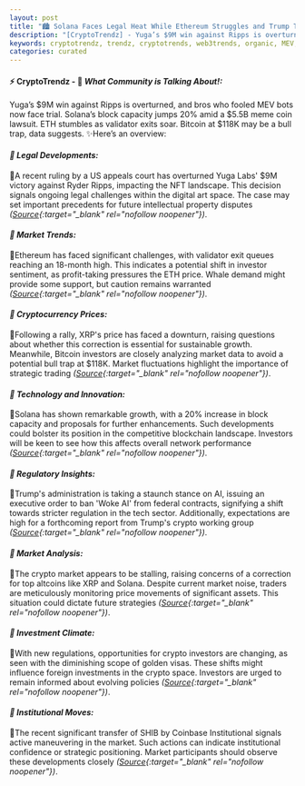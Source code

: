 ```yaml
---
layout: post
title: "🏙️ Solana Faces Legal Heat While Ethereum Struggles and Trump Targets AI"
description: "[CryptoTrendz] - Yuga’s $9M win against Ripps is overturned, and bros who fooled MEV bots now face trial. Solana’s block capacity jumps 20% amid a $5.5B meme coin lawsuit. ETH stumbles as validator exits soar. Bitcoin at $118K may be a bull trap, data suggests."
keywords: cryptotrendz, trendz, cryptotrends, web3trends, organic, MEV, Altcoins, Market, investors, Crypto, Bitcoin, ETH
categories: curated
---
```


#### ⚡ CryptoTrendz - 📌 *What Community is Talking About!:*

Yuga’s $9M win against Ripps is overturned, and bros who fooled MEV bots now face trial. Solana’s block capacity jumps 20% amid a $5.5B meme coin lawsuit. ETH stumbles as validator exits soar. Bitcoin at $118K may be a bull trap, data suggests. ✨Here’s an overview:


#### *🔖  Legal Developments:*  

🔹A recent ruling by a US appeals court has overturned Yuga Labs' $9M victory against Ryder Ripps, impacting the NFT landscape. This decision signals ongoing legal challenges within the digital art space. The case may set important precedents for future intellectual property disputes *([Source](https://s.avyag.com/wkc1){:target="_blank" rel="nofollow noopener"})*.  

#### *🔖  Market Trends:*  

🔹Ethereum has faced significant challenges, with validator exit queues reaching an 18-month high. This indicates a potential shift in investor sentiment, as profit-taking pressures the ETH price. Whale demand might provide some support, but caution remains warranted *([Source](https://s.avyag.com/7cma){:target="_blank" rel="nofollow noopener"})*.  

#### *🔖  Cryptocurrency Prices:*  

🔹Following a rally, XRP's price has faced a downturn, raising questions about whether this correction is essential for sustainable growth. Meanwhile, Bitcoin investors are closely analyzing market data to avoid a potential bull trap at $118K. Market fluctuations highlight the importance of strategic trading *([Source](https://s.avyag.com/0dy0){:target="_blank" rel="nofollow noopener"})*.  

#### *🔖  Technology and Innovation:*  

🔹Solana has shown remarkable growth, with a 20% increase in block capacity and proposals for further enhancements. Such developments could bolster its position in the competitive blockchain landscape. Investors will be keen to see how this affects overall network performance *([Source](https://s.avyag.com/8cl4){:target="_blank" rel="nofollow noopener"})*.  

#### *🔖  Regulatory Insights:*  

🔹Trump's administration is taking a staunch stance on AI, issuing an executive order to ban 'Woke AI' from federal contracts, signifying a shift towards stricter regulation in the tech sector. Additionally, expectations are high for a forthcoming report from Trump's crypto working group *([Source](https://s.avyag.com/thx8){:target="_blank" rel="nofollow noopener"})*.  

#### *🔖  Market Analysis:*  

🔹The crypto market appears to be stalling, raising concerns of a correction for top altcoins like XRP and Solana. Despite current market noise, traders are meticulously monitoring price movements of significant assets. This situation could dictate future strategies *([Source](https://s.avyag.com/dn4p){:target="_blank" rel="nofollow noopener"})*.  

#### *🔖  Investment Climate:*  

🔹With new regulations, opportunities for crypto investors are changing, as seen with the diminishing scope of golden visas. These shifts might influence foreign investments in the crypto space. Investors are urged to remain informed about evolving policies *([Source](https://s.avyag.com/91b7){:target="_blank" rel="nofollow noopener"})*.  

#### *🔖  Institutional Moves:*  

🔹The recent significant transfer of SHIB by Coinbase Institutional signals active maneuvering in the market. Such actions can indicate institutional confidence or strategic positioning. Market participants should observe these developments closely *([Source](https://s.avyag.com/hsa5){:target="_blank" rel="nofollow noopener"})*.